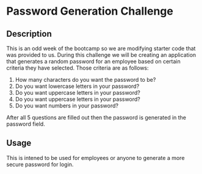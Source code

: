 # Password Generation Challenge

## Description
This is an odd week of the bootcamp so we are modifying starter code that was provided to us. During this challenge we will be creating an application that generates a random password for an employee  based on certain criteria they have selected. Those criteria are as follows:
1) How many characters do you want the password to be?
2) Do you want lowercase letters in your password?
3) Do you want uppercase letters in your password?
4) Do you want uppercase letters in your password?
5) Do you want numbers in your password?

After all 5 questions are filled out then the password is generated in the password field.

## Usage 
This is intened to be used for employees or anyone to generate a more secure password for login. 


